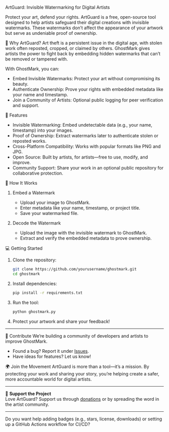 ArtGuard: Invisible Watermarking for Digital Artists  

Protect your art, defend your rights.
ArtGuard is a free, open-source tool designed to help artists safeguard their digital creations with invisible watermarks. These watermarks don’t affect the appearance of your artwork but serve as undeniable proof of ownership.  

🌟 Why ArtGuard?
Art theft is a persistent issue in the digital age, with stolen work often reposted, cropped, or claimed by others. GhostMark gives artists the power to fight back by embedding hidden watermarks that can’t be removed or tampered with.  

With GhostMark, you can:  
- Embed Invisible Watermarks: Protect your art without compromising its beauty.  
- Authenticate Ownership: Prove your rights with embedded metadata like your name and timestamp.  
- Join a Community of Artists: Optional public logging for peer verification and support.  

 🚀 Features 
- Invisible Watermarking: Embed undetectable data (e.g., your name, timestamp) into your images.  
- Proof of Ownership: Extract watermarks later to authenticate stolen or reposted works.  
- Cross-Platform Compatibility: Works with popular formats like PNG and JPG.  
- Open Source: Built by artists, for artists—free to use, modify, and improve.  
- Community Support: Share your work in an optional public repository for collaborative protection.  

 🔧 How It Works 

1. Embed a Watermark  
   - Upload your image to GhostMark.  
   - Enter metadata like your name, timestamp, or project title.  
   - Save your watermarked file.  

2. Decode the Watermark  
   - Upload the image with the invisible watermark to GhostMark.  
   - Extract and verify the embedded metadata to prove ownership.  


💻 Getting Started 

1. Clone the repository:  
   ```bash
   git clone https://github.com/yourusername/ghostmark.git
   cd ghostmark
   ```  

2. Install dependencies:  
   ```bash
   pip install -r requirements.txt
   ```  

3. Run the tool:  
   ```bash
   python ghostmark.py
   ```  

4. Protect your artwork and share your feedback!  

---

🤝 Contribute 
We’re building a community of developers and artists to improve GhostMark.  
- Found a bug? Report it under [Issues](https://github.com/yourusername/artguard/issues).  
- Have ideas for features? Let us know!  


🌍 Join the Movement
ArtGuard is more than a tool—it’s a mission. By protecting your work and sharing your story, you’re helping create a safer, more accountable world for digital artists.  

---

🔗 **Support the Project**  
Love ArtGuard? Support us through [donations](#) or by spreading the word in the artist community.  

---

Do you want help adding badges (e.g., stars, license, downloads) or setting up a GitHub Actions workflow for CI/CD? 
